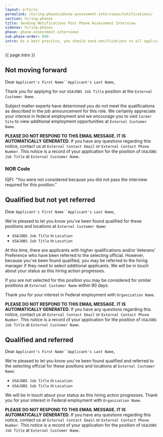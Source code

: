 ```yaml
---
layout: article
permalink: /hiring-phases/phone-assessment-interviews/notifications/
section: hiring-phases
title: Sending Notifications Post Phone Assessment Interview
sidenav: hiring-phases
phase: phone-assessment-interviews
sub-phase-order: 040
intro: As a best practice, you should send notifications to all applicants at the end of each phase. Use these NOR codes and notification messages to communicate with applicants.
---
```


<p class="usa-intro">
  {{ page.intro }}
</p>

## Not moving forward

Dear `Applicant's First Name``Applicant's Last Name`,

Thank you for applying for our `USAJOBS Job Title` position at the `External Customer Name`.

Subject matter experts have determined you do not meet the qualifications as described in the job announcement for this role. We certainly appreciate your interest in federal employment and we encourage you to visit `Career Site` to view additional employment opportunities at `External Customer Name`.

**PLEASE DO NOT RESPOND TO THIS EMAIL MESSAGE. IT IS AUTOMATICALLY GENERATED.** If you have any questions regarding this notice, contact us at `External Contact Email` or `External Contact Phone Number`. This notice is a record of your application for the position of `USAJOBS Job Title` at `External Customer Name`.

### NOR Code

IQFI: "You were not considered because you did not pass the interview required for this position."

## Qualified but not yet referred

Dear `Applicant's First Name``Applicant's Last Name`,

We're pleased to let you know you've been found qualified for these positions and locations at `External Customer Name`:

- `USAJOBS Job Title` in `Location`
- `USAJOBS Job Title` in `Location`

At this time, there are applicants with higher qualifications and/or Veterans' Preference who have been referred to the selecting official. However, because you've been found qualified, you may be referred to the hiring manager if they need to select additional applicants. We will be in touch about your status as this hiring action progresses.

If you are not selected for this position you may be considered for similar positions at `External Customer Name` within 90 days.

Thank you for your interest in Federal employment with `Organization Name`.

**PLEASE DO NOT RESPOND TO THIS EMAIL MESSAGE. IT IS AUTOMATICALLY GENERATED.** If you have any questions regarding this notice, contact us at `External Contact Email` or `External Contact Phone Number`. This notice is a record of your application for the position of `USAJOBS Job Title` at `External Customer Name`.

## Qualified and referred

Dear `Applicant's First Name``Applicant's Last Name`,

We're pleased to let you know you've been found qualified and referred to the selecting official for these positions and locations at `External Customer Name`:

- `USAJOBS Job Title` in `Location`
- `USAJOBS Job Title` in `Location`

We will be in touch about your status as this hiring action progresses. Thank you for your interest in Federal employment with `Organization Name`.

**PLEASE DO NOT RESPOND TO THIS EMAIL MESSAGE. IT IS AUTOMATICALLY GENERATED.** If you have any questions regarding this notice, contact us at `External Contact Email` or `External Contact Phone Number`. This notice is a record of your application for the position of `USAJOBS Job Title` at `External Customer Name`.
